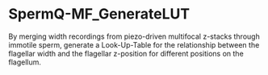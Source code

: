 # SpermQ-MF_GenerateLUT
By merging width recordings from piezo-driven multifocal z-stacks through immotile sperm, generate a Look-Up-Table for the relationship between the flagellar width and the flagellar z-position for different positions on the flagellum.
